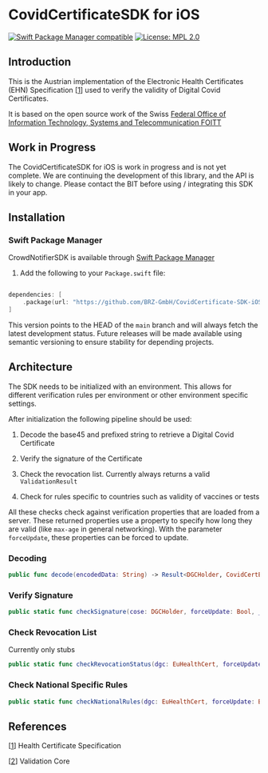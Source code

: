 # CovidCertificateSDK for iOS

[![Swift Package Manager compatible](https://img.shields.io/badge/SPM-%E2%9C%93-brightgreen.svg?style=flat)](https://github.com/apple/swift-package-manager)
[![License: MPL 2.0](https://img.shields.io/badge/License-MPL%202.0-brightgreen.svg)](https://github.com/BRZ-GmbH/CovidCertificate-SDK-iOS/blob/main/LICENSE)

 ## Introduction

This is the Austrian implementation of the Electronic Health Certificates (EHN) Specification [[1](https://github.com/ehn-digital-green-development/hcert-spec)] used to verify the validity of Digital Covid Certificates.

It is based on the open source work of the Swiss [Federal Office of Information Technology, Systems and Telecommunication FOITT](https://github.com/admin-ch/CovidCertificate-SDK-iOS)

 ## Work in Progress

The CovidCertificateSDK for iOS is work in progress and is not yet complete. We are continuing the development of this library, and the API is likely to change. Please contact the BIT before using / integrating this SDK in your app.

## Installation

### Swift Package Manager

CrowdNotifierSDK is available through [Swift Package Manager](https://swift.org/package-manager)

1. Add the following to your `Package.swift` file:

  ```swift

  dependencies: [
      .package(url: "https://github.com/BRZ-GmbH/CovidCertificate-SDK-iOS.git", .branch("main"))
  ]

  ```

This version points to the HEAD of the `main` branch and will always fetch the latest development status. Future releases will be made available using semantic versioning to ensure stability for depending projects.


 ## Architecture

The SDK needs to be initialized with an environment. This allows for different verification rules per environment or other environment specific settings.

After initialization the following pipeline should be used:

1) Decode the base45 and prefixed string to retrieve a Digital Covid Certificate

2) Verify the signature of the Certificate

3) Check the revocation list. Currently always returns a valid `ValidationResult`

4) Check for rules specific to countries such as validity of vaccines or tests

All these checks check against verification properties that are loaded from a server. These returned properties use a property to specify how long they are valid (like `max-age` in general networking). With the parameter `forceUpdate`, these properties can be forced to update.

### Decoding
```swift
public func decode(encodedData: String) -> Result<DGCHolder, CovidCertError>
```

### Verify Signature
```swift
public static func checkSignature(cose: DGCHolder, forceUpdate: Bool, _ completionHandler: @escaping (Result<ValidationResult, ValidationError>) -> Void)
```

### Check Revocation List
Currently only stubs
```swift
public static func checkRevocationStatus(dgc: EuHealthCert, forceUpdate: Bool, _ completionHandler: @escaping (Result<ValidationResult, ValidationError>) -> Void)
```

### Check National Specific Rules
```swift
public static func checkNationalRules(dgc: EuHealthCert, forceUpdate: Bool, _ completionHandler: @escaping (Result<VerificationResult, NationalRulesError>) -> Void)
```

 ## References
[[1](https://github.com/ehn-digital-green-development/hcert-spec)] Health Certificate Specification

[[2](https://github.com/ehn-digital-green-development/ValidationCore/tree/main/Sources/ValidationCore)] Validation Core
